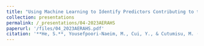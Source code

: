 ```yaml
---
title: "Using Machine Learning to Identify Predictors Contributing to the College Enrollment of High School Students with Lower Socioeconomic Status"
collection: presentations
permalink: /_presentations/04-2023AERAHS
paperurl: '/files/04_2023AERAHS.pdf'
citation: '**He, S.**, Yousefpoori-Naeim, M., Cui, Y., & Cutumisu, M. (2023 April). *Using Machine Learning to Identify Predictors Contributing to the College Enrollment of High School Students with Lower Socioeconomic Status*. Paper presented at the annual meeting of the American Educational Research Association, Chicago, IL.'
---
```

